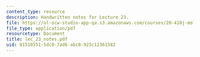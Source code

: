 ```yaml
---
content_type: resource
description: Handwritten notes for Lecture 23.
file: https://ol-ocw-studio-app-qa.s3.amazonaws.com/courses/20-410j-molecular-cellular-and-tissue-biomechanics-be-410j-spring-2003/8151b5515dc07ad6abc0925c12361582_lec_23_notes.pdf
file_type: application/pdf
resourcetype: Document
title: lec_23_notes.pdf
uid: 8151b551-5dc0-7ad6-abc0-925c12361582
---
```

